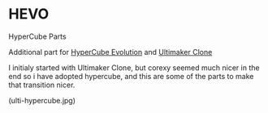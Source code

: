 # HEVO
HyperCube Parts

Additional part for [HyperCube Evolution](https://www.thingiverse.com/thing:1178406) and [Ultimaker Clone](https://www.thingiverse.com/thing:1178406)

I initialy started with Ultimaker Clone, but corexy seemed much nicer in the end so i have adopted hypercube, and this are some of the parts to make that transition nicer.

(ulti-hypercube.jpg)
